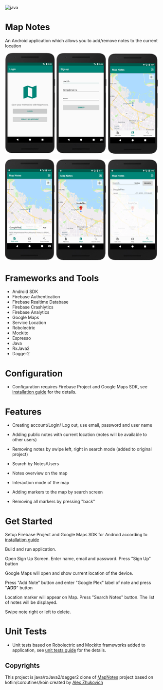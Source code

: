 ![java](https://img.shields.io/badge/code-java-blue) 

# Map Notes

An Android application which allows you to add/remove notes to the current location 

![](doc/images/screen_020.png)

![](doc/images/screen_021.png)



# Frameworks and Tools

* Android SDK
* Firebase Authentication
* Firebase Realtime Database
* Firebase Crashlytics
* Firebase Analytics
* Google Maps
* Service Location
* Robolectric
* Mockito
* Espresso
* Java
* RxJava2 
* Dagger2




# Configuration
* Configuration requires Firebase Project and Google Maps SDK, see [installation guide](doc/installation_guide.md) for the details.



# Features
* Creating account/Login/ Log out, use email, password and user name

* Adding public notes with current location (notes will be available to other users)

* Removing notes by swipe left, right in search mode (added to original project)

* Search by Notes/Users

* Notes overview on the map

* Interaction mode of the map

* Adding markers to the map by search screen

* Removing all markers by pressing "back"

  

# Get Started

Setup Firebase Project and Google Maps SDK for Android according to [installation guide](doc/installation_guide)

Build and run application. 

Open Sign Up Screen. Enter name, email and password. Press "Sign Up" button

Google Maps will open and show current location of the device.

Press "Add Note" button and enter "Google Plex" label of note and press "**ADD**" button

Location marker will appear on Map. Press "Search Notes" button. The list of notes will be displayed.

Swipe note right or left to delete.



# Unit Tests
* Unit tests based on Robolectric and Mockito frameworks added to application, see [unit tests guide](doc/unit_tests_guide.md) for the details.



## Copyrights

This project is java/rxJava2/dagger2 clone of [MapNotes](https://github.com/AlexZhukovich/MapNotes) project based on kotlin/coroutines/koin created by [Alex Zhukovich](https://github.com/AlexZhukovich/)

